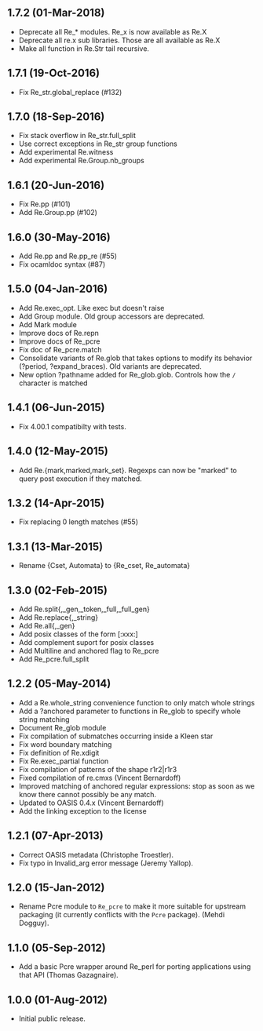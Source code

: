 1.7.2 (01-Mar-2018)
-------------------

* Deprecate all Re_* modules. Re_x is now available as Re.X
* Deprecate all re.x sub libraries. Those are all available as Re.X
* Make all function in Re.Str tail recursive.

1.7.1 (19-Oct-2016)
-------------------

* Fix Re_str.global_replace (#132)

1.7.0 (18-Sep-2016)
-------------------

* Fix stack overflow in Re_str.full_split
* Use correct exceptions in Re_str group functions
* Add experimental Re.witness
* Add experimental Re.Group.nb_groups

1.6.1 (20-Jun-2016)
-------------------

* Fix Re.pp (#101)
* Add Re.Group.pp (#102)

1.6.0 (30-May-2016)
-------------------

* Add Re.pp and Re.pp_re (#55)
* Fix ocamldoc syntax (#87)

1.5.0 (04-Jan-2016)
-------------------

* Add Re.exec_opt. Like exec but doesn't raise
* Add Group module. Old group accessors are deprecated.
* Add Mark module
* Improve docs of Re.repn
* Improve docs of Re_pcre
* Fix doc of Re_pcre.match
* Consolidate variants of Re.glob that takes options to modify its behavior
  (?period, ?expand_braces). Old variants are deprecated.
* New option ?pathname added for Re_glob.glob. Controls how the `/` character
  is matched

1.4.1 (06-Jun-2015)
-------------------

* Fix 4.00.1 compatibilty with tests.

1.4.0 (12-May-2015)
-------------------

* Add Re.{mark,marked,mark_set}. Regexps can now be "marked" to query post
  execution if they matched.

1.3.2 (14-Apr-2015)
-------------------

* Fix replacing 0 length matches (#55)

1.3.1 (13-Mar-2015)
-------------------

* Rename {Cset, Automata} to {Re_cset, Re_automata}

1.3.0 (02-Feb-2015)
-------------------

* Add Re.split{,_gen,_token,_full,_full_gen}
* Add Re.replace{,_string}
* Add Re.all{,_gen}
* Add posix classes of the form [:xxx:]
* Add complement suport for posix classes
* Add Multiline and anchored flag to Re_pcre
* Add Re_pcre.full_split

1.2.2 (05-May-2014)
-------------------

* Add a Re.whole_string convenience function to only match whole strings
* Add a ?anchored parameter to functions in Re_glob to specify whole
  string matching
* Document Re_glob module
* Fix compilation of submatches occurring inside a Kleen star
* Fix word boundary matching
* Fix definition of Re.xdigit
* Fix Re.exec_partial function
* Fix compilation of patterns of the shape r1r2|r1r3
* Fixed compilation of re.cmxs (Vincent Bernardoff)
* Improved matching of anchored regular expressions: stop as soon as
  we know there cannot possibly be any match.
* Updated to OASIS 0.4.x (Vincent Bernardoff)
* Add the linking exception to the license

1.2.1 (07-Apr-2013)
-------------------

* Correct OASIS metadata (Christophe Troestler).
* Fix typo in Invalid_arg error message (Jeremy Yallop).

1.2.0 (15-Jan-2012)
-------------------

* Rename Pcre module to `Re_pcre` to make it more suitable for
  upstream packaging (it currently conflicts with the `Pcre` package).
  (Mehdi Dogguy).

1.1.0 (05-Sep-2012)
-------------------

* Add a basic Pcre wrapper around Re_perl for porting applications using that
  API (Thomas Gazagnaire).

1.0.0 (01-Aug-2012)
-------------------

* Initial public release.
